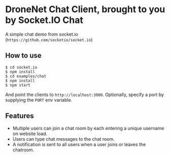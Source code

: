 
# DroneNet Chat Client, brought to you by Socket.IO Chat

A simple chat demo from socket.io (`https://github.com/socketio/socket.io`)

## How to use

```
$ cd socket.io
$ npm install
$ cd examples/chat
$ npm install
$ npm start
```

And point the clients to `http://localhost:3000`. Optionally, specify
a port by supplying the `PORT` env variable.

## Features

- Multiple users can join a chat room by each entering a unique username
on website load.
- Users can type chat messages to the chat room.
- A notification is sent to all users when a user joins or leaves
the chatroom.
